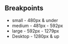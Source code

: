 ## Breakpoints

* small   - 480px & under
* medium  - 481px - 592px
* large   - 592px - 1279px
* Desktop - 1280px & up
